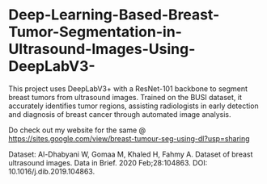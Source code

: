 # Deep-Learning-Based-Breast-Tumor-Segmentation-in-Ultrasound-Images-Using-DeepLabV3-
This project uses DeepLabV3+ with a ResNet-101 backbone to segment breast tumors from ultrasound images. Trained on the BUSI dataset, it accurately identifies tumor regions, assisting radiologists in early detection and diagnosis of breast cancer through automated image analysis.

Do check out my website for the same @ https://sites.google.com/view/breast-tumour-seg-using-dl?usp=sharing

Dataset:
Al-Dhabyani W, Gomaa M, Khaled H, Fahmy A. Dataset of breast ultrasound images. Data in Brief. 2020 Feb;28:104863. DOI: 10.1016/j.dib.2019.104863.

